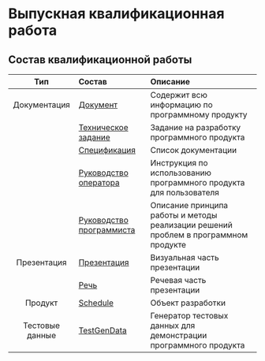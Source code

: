 # Выпускная квалификационная работа

## Состав квалификационной работы
| Тип | Состав | Описание |
| :-------: | :-------- | :-------- |
| Документация | [Документ](https://github.com/AlexeyBQS/Examwork/blob/master/Documents/Документ.docx) | Содержит всю информацию по программному продукту |
|| [Техническое задание](https://github.com/AlexeyBQS/Examwork/blob/master/Documents/(Приложение%20А)%20Техническое%20задание.docx) | Задание на разработку программного продукта |
|| [Cпецификация](https://github.com/AlexeyBQS/Examwork/blob/master/Documents/(Приложение%20Б)%20Спецификация.docx) | Список документации |
|| [Руководство оператора](https://github.com/AlexeyBQS/Examwork/blob/master/Documents/(Приложение%20В)%20Руководство%20оператора.docx) | Инструкция по использованию программного продукта для пользователя |
|| [Руководство программиста](https://github.com/AlexeyBQS/Examwork/blob/master/Documents/(Приложение%20Г)%20Руководство%20программиста.docx) | Описание принципа работы и методы реализации решений проблем в программном продукте |
| Презентация | [Презентация](https://github.com/AlexeyBQS/Examwork/blob/master/Presentation/Презентация.pptx) | Визуальная часть презентации |
|| [Речь](https://github.com/AlexeyBQS/Examwork/blob/master/Presentation/Речь.docx) | Речевая часть презентации |
| Продукт | [Schedule](https://github.com/AlexeyBQS/Examwork/tree/master/Product/Schedule) | Объект разработки |
| Тестовые данные | [TestGenData](https://github.com/AlexeyBQS/Examwork/tree/master/Product/GenTestData) | Генератор тестовых данных для демонстрации программного продукта |